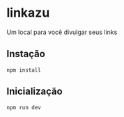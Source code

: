 # linkazu
Um local para você divulgar seus links

## Instação
`npm install`

## Inicialização
`npm run dev`
